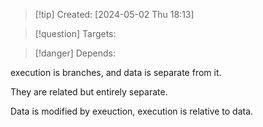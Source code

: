 
>[!tip] Created: [2024-05-02 Thu 18:13]

>[!question] Targets: 

>[!danger] Depends: 

execution is branches, and data is separate from it.

They are related but entirely separate.

Data is modified by exeuction, execution is relative to data.